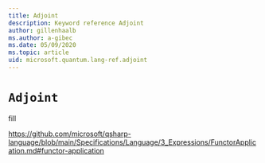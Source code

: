 ```yaml
---
title: Adjoint
description: Keyword reference Adjoint
author: gillenhaalb
ms.author: a-gibec
ms.date: 05/09/2020
ms.topic: article
uid: microsoft.quantum.lang-ref.adjoint
---
```


# `Adjoint`

fill

https://github.com/microsoft/qsharp-language/blob/main/Specifications/Language/3_Expressions/FunctorApplication.md#functor-application